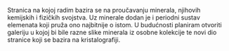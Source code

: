 Stranica na kojoj radim bazira se na proučavanju minerala, njihovih kemijskih i fizičkih svojstva.
Uz minerale dodan je i periodni sustav elemenata koji pruža ono najbitnije o istom.
U budućnosti planiram otvoriti galeriju u kojoj bi bile razne slike minerala iz osobne kolekcije te novi dio stranice koji se bazira na kristalografiji.
